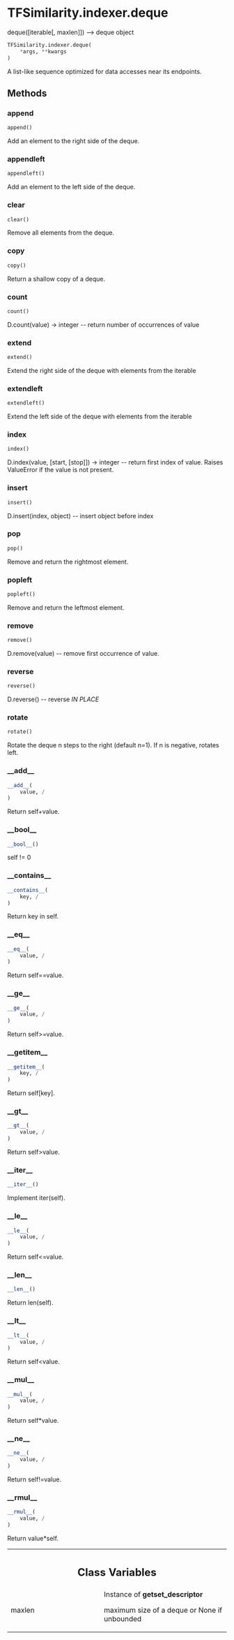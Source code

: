 # TFSimilarity.indexer.deque






deque([iterable[, maxlen]]) --> deque object

```python
TFSimilarity.indexer.deque(
    *args, **kwargs
)
```



<!-- Placeholder for "Used in" -->

A list-like sequence optimized for data accesses near its endpoints.

## Methods

<h3 id="append">append</h3>

```python
append()
```


Add an element to the right side of the deque.


<h3 id="appendleft">appendleft</h3>

```python
appendleft()
```


Add an element to the left side of the deque.


<h3 id="clear">clear</h3>

```python
clear()
```


Remove all elements from the deque.


<h3 id="copy">copy</h3>

```python
copy()
```


Return a shallow copy of a deque.


<h3 id="count">count</h3>

```python
count()
```


D.count(value) -> integer -- return number of occurrences of value


<h3 id="extend">extend</h3>

```python
extend()
```


Extend the right side of the deque with elements from the iterable


<h3 id="extendleft">extendleft</h3>

```python
extendleft()
```


Extend the left side of the deque with elements from the iterable


<h3 id="index">index</h3>

```python
index()
```


D.index(value, [start, [stop]]) -> integer -- return first index of value.
Raises ValueError if the value is not present.

<h3 id="insert">insert</h3>

```python
insert()
```


D.insert(index, object) -- insert object before index


<h3 id="pop">pop</h3>

```python
pop()
```


Remove and return the rightmost element.


<h3 id="popleft">popleft</h3>

```python
popleft()
```


Remove and return the leftmost element.


<h3 id="remove">remove</h3>

```python
remove()
```


D.remove(value) -- remove first occurrence of value.


<h3 id="reverse">reverse</h3>

```python
reverse()
```


D.reverse() -- reverse *IN PLACE*


<h3 id="rotate">rotate</h3>

```python
rotate()
```


Rotate the deque n steps to the right (default n=1).  If n is negative, rotates left.


<h3 id="__add__">__add__</h3>

```python
__add__(
    value, /
)
```


Return self+value.


<h3 id="__bool__">__bool__</h3>

```python
__bool__()
```


self != 0


<h3 id="__contains__">__contains__</h3>

```python
__contains__(
    key, /
)
```


Return key in self.


<h3 id="__eq__">__eq__</h3>

```python
__eq__(
    value, /
)
```


Return self==value.


<h3 id="__ge__">__ge__</h3>

```python
__ge__(
    value, /
)
```


Return self>=value.


<h3 id="__getitem__">__getitem__</h3>

```python
__getitem__(
    key, /
)
```


Return self[key].


<h3 id="__gt__">__gt__</h3>

```python
__gt__(
    value, /
)
```


Return self>value.


<h3 id="__iter__">__iter__</h3>

```python
__iter__()
```


Implement iter(self).


<h3 id="__le__">__le__</h3>

```python
__le__(
    value, /
)
```


Return self<=value.


<h3 id="__len__">__len__</h3>

```python
__len__()
```


Return len(self).


<h3 id="__lt__">__lt__</h3>

```python
__lt__(
    value, /
)
```


Return self<value.


<h3 id="__mul__">__mul__</h3>

```python
__mul__(
    value, /
)
```


Return self*value.


<h3 id="__ne__">__ne__</h3>

```python
__ne__(
    value, /
)
```


Return self!=value.


<h3 id="__rmul__">__rmul__</h3>

```python
__rmul__(
    value, /
)
```


Return value*self.






<!-- Tabular view -->
 <table class="responsive fixed orange">
<colgroup><col width="214px"><col></colgroup>
<tr><th colspan="2"><h2 class="add-link">Class Variables</h2></th></tr>

<tr>
<td>
maxlen<a id="maxlen"></a>
</td>
<td>
Instance of <b>getset_descriptor</b>

maximum size of a deque or None if unbounded
</td>
</tr>
</table>

